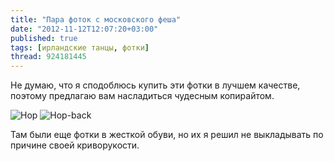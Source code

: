 ```yaml
---
title: "Пара фоток с московского феша"
date: "2012-11-12T12:07:20+03:00"
published: true
tags: [ирландские танцы, фотки]
thread: 924181445
---
```


Не думаю, что я сподоблюсь купить эти фотки в лучшем качестве, поэтому предлагаю вам насладиться чудесным копирайтом.

![Hop](/images/photos/moscow-feis-1.jpg "Hop")
![Hop-back](/images/photos/moscow-feis-2.jpg "Hop-back")

Там были еще фотки в жесткой обуви, но их я решил не выкладывать по причине своей криворукости.
